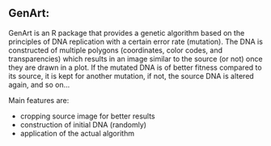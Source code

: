 ## GenArt:
GenArt is an R package that provides a genetic algorithm based on the principles of DNA replication with a certain error rate (mutation). 
The DNA is constructed of multiple polygons (coordinates, color codes, and transparencies) which results in an image similar to the source (or not) once 
they are drawn in a plot. If the mutated DNA is of better fitness compared to its source, it is kept for another mutation, if not, the source 
DNA is altered again, and so on... 

Main features are:

- cropping source image for better results
- construction of initial DNA (randomly)
- application of the actual algorithm
